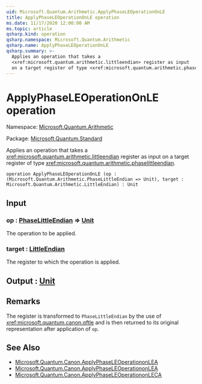 ```yaml
---
uid: Microsoft.Quantum.Arithmetic.ApplyPhaseLEOperationOnLE
title: ApplyPhaseLEOperationOnLE operation
ms.date: 11/17/2020 12:00:00 AM
ms.topic: article
qsharp.kind: operation
qsharp.namespace: Microsoft.Quantum.Arithmetic
qsharp.name: ApplyPhaseLEOperationOnLE
qsharp.summary: >-
  Applies an operation that takes a
  <xref:microsoft.quantum.arithmetic.littleendian> register as input
  on a target register of type <xref:microsoft.quantum.arithmetic.phaselittleendian>.
---
```


# ApplyPhaseLEOperationOnLE operation

Namespace: [Microsoft.Quantum.Arithmetic](xref:Microsoft.Quantum.Arithmetic)

Package: [Microsoft.Quantum.Standard](https://nuget.org/packages/Microsoft.Quantum.Standard)


Applies an operation that takes a<xref:microsoft.quantum.arithmetic.littleendian> register as inputon a target register of type <xref:microsoft.quantum.arithmetic.phaselittleendian>.

```qsharp
operation ApplyPhaseLEOperationOnLE (op : (Microsoft.Quantum.Arithmetic.PhaseLittleEndian => Unit), target : Microsoft.Quantum.Arithmetic.LittleEndian) : Unit
```


## Input

### op : [PhaseLittleEndian](xref:Microsoft.Quantum.Arithmetic.PhaseLittleEndian) => [Unit](xref:microsoft.quantum.lang-ref.unit) 

The operation to be applied.


### target : [LittleEndian](xref:Microsoft.Quantum.Arithmetic.LittleEndian)

The register to which the operation is applied.



## Output : [Unit](xref:microsoft.quantum.lang-ref.unit)



## Remarks

The register is transformed to `PhaseLittleEndian` by the use of<xref:microsoft.quantum.canon.qftle> and is then returned toits original representation after application of `op`.

## See Also

- [Microsoft.Quantum.Canon.ApplyPhaseLEOperationonLEA](xref:Microsoft.Quantum.Canon.ApplyPhaseLEOperationonLEA)
- [Microsoft.Quantum.Canon.ApplyPhaseLEOperationonLEA](xref:Microsoft.Quantum.Canon.ApplyPhaseLEOperationonLEA)
- [Microsoft.Quantum.Canon.ApplyPhaseLEOperationonLECA](xref:Microsoft.Quantum.Canon.ApplyPhaseLEOperationonLECA)